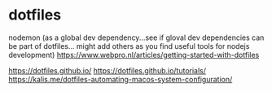 # dotfiles

nodemon (as a global dev dependency...see if gloval dev dependencies can be part of dotfiles... might add others as you find useful tools for nodejs development)
https://www.webpro.nl/articles/getting-started-with-dotfiles

https://dotfiles.github.io/
https://dotfiles.github.io/tutorials/
https://kalis.me/dotfiles-automating-macos-system-configuration/
